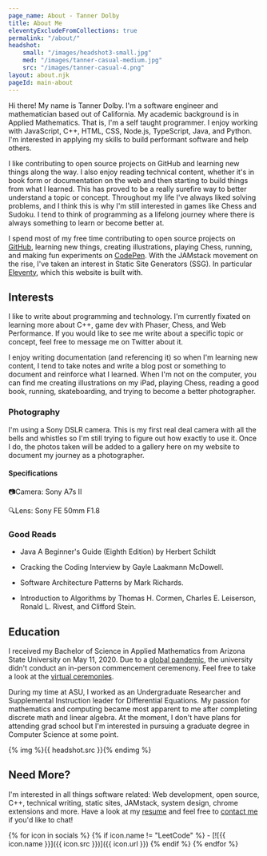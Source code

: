```yaml
---
page_name: About - Tanner Dolby
title: About Me
eleventyExcludeFromCollections: true
permalink: "/about/"
headshot:
    small: "/images/headshot3-small.jpg"
    med: "/images/tanner-casual-medium.jpg"
    src: "/images/tanner-casual-4.png"
layout: about.njk
pageId: main-about
---
```


Hi there! My name is Tanner Dolby. I'm a software engineer and mathematician based out of California. My academic background is in Applied Mathematics. That is, I'm a self taught programmer. I enjoy working with JavaScript, C++, HTML, CSS, Node.js, TypeScript, Java, and Python. I'm interested in applying my skills to build performant software and help others.

I like contributing to open source projects on GitHub and learning new things along the way. I also enjoy reading technical content, whether it's in book form or documentation on the web and then starting to build things from what I learned. This has proved to be a really surefire way to better understand a topic or concept. Throughout my life I've always liked solving problems, and I think this is why I'm still interested in games like Chess and Sudoku. I tend to think of programming as a lifelong journey where there is always something to learn or become better at.

I spend most of my free time contributing to open source projects on [GitHub][github], learning new things, creating illustrations, playing Chess, running, and making fun experiments on [CodePen][codepen]. With the JAMstack movement on the rise, I've taken an interest in Static Site Generators (SSG). In particular [Eleventy][eleventy], which this website is built with.

## Interests

I like to write about programming and technology. I'm currently fixated on learning more about C++, game dev with Phaser, Chess, and Web Performance. If you would like to see me write about a specific topic or concept, feel free to message me on Twitter about it. 

I enjoy writing documentation (and referencing it) so when I'm learning new content, I tend to take notes and write a blog post or something to document and reinforce what I learned. When I'm not on the computer, you can find me creating illustrations on my iPad, playing Chess, reading a good book, running, skateboarding, and trying to become a better photographer.

### Photography

I'm using a Sony DSLR camera. This is my first real deal camera with all the bells and whistles so I'm still trying to figure out how exactly to use it. Once I do, the photos taken will be added to a gallery here on my website to document my journey as a photographer.

<div class="pg-row">
    <div class="camera-block">
        <h4>Specifications</h4>
        <div class="camera-info">
            <p><span>📷</span>Camera: Sony A7s II</p>
            <p><span>🔍</span>Lens: Sony FE 50mm F1.8</p>
        </div>
    </div>
</div>

### Good Reads

- Java A Beginner's Guide (Eighth Edition) by Herbert Schildt

- Cracking the Coding Interview by Gayle Laakmann McDowell.

- Software Architecture Patterns by Mark Richards.

- Introduction to Algorithms by Thomas H. Cormen, Charles E. Leiserson, Ronald L. Rivest, and Clifford Stein.

## Education

I received my Bachelor of Science in Applied Mathematics from Arizona State University on May 11, 2020. Due to a [global pandemic][pandemic], the university didn't conduct an in-person commencement ceremenony. Feel free to take a look at the [virtual ceremonies][grad ceremony]. 

During my time at ASU, I worked as an Undergraduate Researcher and Supplemental Instruction leader for Differential Equations. My passion for mathematics and computing became most apparent to me after completing discrete math and linear algebra. At the moment, I don't have plans for attending grad school but I'm interested in pursuing a graduate degree in Computer Science at some point.

{% img %}{{ headshot.src }}{% endimg %}

## Need More?

I'm interested in all things software related: Web development, open source, C++, technical writing, static sites, JAMstack, system design, chrome extensions and more. Have a look at my [resume][resume] and feel free to [contact me][contact] if you'd like to chat!

<div class="social-icons">
{% for icon in socials %}
{% if icon.name != "LeetCode" %}
- [![{{ icon.name }}]({{ icon.src }})]({{ icon.url }})
{% endif %}
{% endfor %}
</div>

[github]: https://github.com/tannerdolby
[codepen]: https://codepen.io/tannerdolby
[eleventy]: https://11ty.dev
[vectornator]: https://www.vectornator.io/
[contact]: /contact/
[resume]: /resume/resume.pdf
[grad ceremony]: https://vgradasu.z4.web.core.windows.net/asu/III/#811351
[pandemic]: https://www.cdc.gov/coronavirus/2019-ncov/index.html
